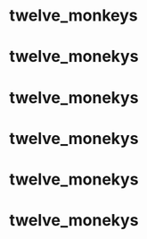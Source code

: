 # twelve_monkeys
# twelve_monekys
# twelve_monekys
# twelve_monekys
# twelve_monekys
# twelve_monekys
